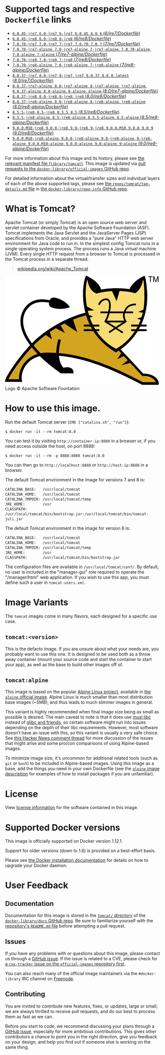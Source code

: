 # Supported tags and respective `Dockerfile` links

-	[`6.0.45-jre7`, `6.0-jre7`, `6-jre7`, `6.0.45`, `6.0`, `6` (*6/jre7/Dockerfile*)](https://github.com/docker-library/tomcat/blob/989f50ed5db788921a4954109b90362e2209295e/6/jre7/Dockerfile)
-	[`6.0.45-jre8`, `6.0-jre8`, `6-jre8` (*6/jre8/Dockerfile*)](https://github.com/docker-library/tomcat/blob/989f50ed5db788921a4954109b90362e2209295e/6/jre8/Dockerfile)
-	[`7.0.70-jre7`, `7.0-jre7`, `7-jre7`, `7.0.70`, `7.0`, `7` (*7/jre7/Dockerfile*)](https://github.com/docker-library/tomcat/blob/989f50ed5db788921a4954109b90362e2209295e/7/jre7/Dockerfile)
-	[`7.0.70-jre7-alpine`, `7.0-jre7-alpine`, `7-jre7-alpine`, `7.0.70-alpine`, `7.0-alpine`, `7-alpine` (*7/jre7-alpine/Dockerfile*)](https://github.com/docker-library/tomcat/blob/989f50ed5db788921a4954109b90362e2209295e/7/jre7-alpine/Dockerfile)
-	[`7.0.70-jre8`, `7.0-jre8`, `7-jre8` (*7/jre8/Dockerfile*)](https://github.com/docker-library/tomcat/blob/989f50ed5db788921a4954109b90362e2209295e/7/jre8/Dockerfile)
-	[`7.0.70-jre8-alpine`, `7.0-jre8-alpine`, `7-jre8-alpine` (*7/jre8-alpine/Dockerfile*)](https://github.com/docker-library/tomcat/blob/989f50ed5db788921a4954109b90362e2209295e/7/jre8-alpine/Dockerfile)
-	[`8.0.37-jre7`, `8.0-jre7`, `8-jre7`, `jre7`, `8.0.37`, `8.0`, `8`, `latest` (*8.0/jre7/Dockerfile*)](https://github.com/docker-library/tomcat/blob/6b46a2812e6a8ad528a8004fa16ea66cc48b1420/8.0/jre7/Dockerfile)
-	[`8.0.37-jre7-alpine`, `8.0-jre7-alpine`, `8-jre7-alpine`, `jre7-alpine`, `8.0.37-alpine`, `8.0-alpine`, `8-alpine`, `alpine` (*8.0/jre7-alpine/Dockerfile*)](https://github.com/docker-library/tomcat/blob/6b46a2812e6a8ad528a8004fa16ea66cc48b1420/8.0/jre7-alpine/Dockerfile)
-	[`8.0.37-jre8`, `8.0-jre8`, `8-jre8`, `jre8` (*8.0/jre8/Dockerfile*)](https://github.com/docker-library/tomcat/blob/6b46a2812e6a8ad528a8004fa16ea66cc48b1420/8.0/jre8/Dockerfile)
-	[`8.0.37-jre8-alpine`, `8.0-jre8-alpine`, `8-jre8-alpine`, `jre8-alpine` (*8.0/jre8-alpine/Dockerfile*)](https://github.com/docker-library/tomcat/blob/6b46a2812e6a8ad528a8004fa16ea66cc48b1420/8.0/jre8-alpine/Dockerfile)
-	[`8.5.5-jre8`, `8.5-jre8`, `8.5.5`, `8.5` (*8.5/jre8/Dockerfile*)](https://github.com/docker-library/tomcat/blob/6b46a2812e6a8ad528a8004fa16ea66cc48b1420/8.5/jre8/Dockerfile)
-	[`8.5.5-jre8-alpine`, `8.5-jre8-alpine`, `8.5.5-alpine`, `8.5-alpine` (*8.5/jre8-alpine/Dockerfile*)](https://github.com/docker-library/tomcat/blob/6b46a2812e6a8ad528a8004fa16ea66cc48b1420/8.5/jre8-alpine/Dockerfile)
-	[`9.0.0.M10-jre8`, `9.0.0-jre8`, `9.0-jre8`, `9-jre8`, `9.0.0.M10`, `9.0.0`, `9.0`, `9` (*9.0/jre8/Dockerfile*)](https://github.com/docker-library/tomcat/blob/6b46a2812e6a8ad528a8004fa16ea66cc48b1420/9.0/jre8/Dockerfile)
-	[`9.0.0.M10-jre8-alpine`, `9.0.0-jre8-alpine`, `9.0-jre8-alpine`, `9-jre8-alpine`, `9.0.0.M10-alpine`, `9.0.0-alpine`, `9.0-alpine`, `9-alpine` (*9.0/jre8-alpine/Dockerfile*)](https://github.com/docker-library/tomcat/blob/6b46a2812e6a8ad528a8004fa16ea66cc48b1420/9.0/jre8-alpine/Dockerfile)

For more information about this image and its history, please see [the relevant manifest file (`library/tomcat`)](https://github.com/docker-library/official-images/blob/master/library/tomcat). This image is updated via [pull requests to the `docker-library/official-images` GitHub repo](https://github.com/docker-library/official-images/pulls?q=label%3Alibrary%2Ftomcat).

For detailed information about the virtual/transfer sizes and individual layers of each of the above supported tags, please see [the `repos/tomcat/tag-details.md` file](https://github.com/docker-library/repo-info/blob/master/repos/tomcat/tag-details.md) in [the `docker-library/repo-info` GitHub repo](https://github.com/docker-library/repo-info).

# What is Tomcat?

Apache Tomcat (or simply Tomcat) is an open source web server and servlet container developed by the Apache Software Foundation (ASF). Tomcat implements the Java Servlet and the JavaServer Pages (JSP) specifications from Oracle, and provides a "pure Java" HTTP web server environment for Java code to run in. In the simplest config Tomcat runs in a single operating system process. The process runs a Java virtual machine (JVM). Every single HTTP request from a browser to Tomcat is processed in the Tomcat process in a separate thread.

> [wikipedia.org/wiki/Apache_Tomcat](https://en.wikipedia.org/wiki/Apache_Tomcat)

![logo](https://raw.githubusercontent.com/docker-library/docs/8e31eb93a02d504d0cfe1da435aa31b377fc627d/tomcat/logo.png)Logo &copy; Apache Software Fountation

# How to use this image.

Run the default Tomcat server (`CMD ["catalina.sh", "run"]`):

```console
$ docker run -it --rm tomcat:8.0
```

You can test it by visiting `http://container-ip:8080` in a browser or, if you need access outside the host, on port 8888:

```console
$ docker run -it --rm -p 8888:8080 tomcat:8.0
```

You can then go to `http://localhost:8888` or `http://host-ip:8888` in a browser.

The default Tomcat environment in the image for versions 7 and 8 is:

	CATALINA_BASE:   /usr/local/tomcat
	CATALINA_HOME:   /usr/local/tomcat
	CATALINA_TMPDIR: /usr/local/tomcat/temp
	JRE_HOME:        /usr
	CLASSPATH:       /usr/local/tomcat/bin/bootstrap.jar:/usr/local/tomcat/bin/tomcat-juli.jar

The default Tomcat environment in the image for version 6 is:

	CATALINA_BASE:   /usr/local/tomcat
	CATALINA_HOME:   /usr/local/tomcat
	CATALINA_TMPDIR: /usr/local/tomcat/temp
	JRE_HOME:        /usr
	CLASSPATH:       /usr/local/tomcat/bin/bootstrap.jar

The configuration files are available in `/usr/local/tomcat/conf/`. By default, no user is included in the "manager-gui" role required to operate the "/manager/html" web application. If you wish to use this app, you must define such a user in `tomcat-users.xml`.

# Image Variants

The `tomcat` images come in many flavors, each designed for a specific use case.

## `tomcat:<version>`

This is the defacto image. If you are unsure about what your needs are, you probably want to use this one. It is designed to be used both as a throw away container (mount your source code and start the container to start your app), as well as the base to build other images off of.

## `tomcat:alpine`

This image is based on the popular [Alpine Linux project](http://alpinelinux.org), available in [the `alpine` official image](https://hub.docker.com/_/alpine). Alpine Linux is much smaller than most distribution base images (~5MB), and thus leads to much slimmer images in general.

This variant is highly recommended when final image size being as small as possible is desired. The main caveat to note is that it does use [musl libc](http://www.musl-libc.org) instead of [glibc and friends](http://www.etalabs.net/compare_libcs.html), so certain software might run into issues depending on the depth of their libc requirements. However, most software doesn't have an issue with this, so this variant is usually a very safe choice. See [this Hacker News comment thread](https://news.ycombinator.com/item?id=10782897) for more discussion of the issues that might arise and some pro/con comparisons of using Alpine-based images.

To minimize image size, it's uncommon for additional related tools (such as `git` or `bash`) to be included in Alpine-based images. Using this image as a base, add the things you need in your own Dockerfile (see the [`alpine` image description](https://hub.docker.com/_/alpine/) for examples of how to install packages if you are unfamiliar).

# License

View [license information](https://www.apache.org/licenses/LICENSE-2.0) for the software contained in this image.

# Supported Docker versions

This image is officially supported on Docker version 1.12.1.

Support for older versions (down to 1.6) is provided on a best-effort basis.

Please see [the Docker installation documentation](https://docs.docker.com/installation/) for details on how to upgrade your Docker daemon.

# User Feedback

## Documentation

Documentation for this image is stored in the [`tomcat/` directory](https://github.com/docker-library/docs/tree/master/tomcat) of the [`docker-library/docs` GitHub repo](https://github.com/docker-library/docs). Be sure to familiarize yourself with the [repository's `README.md` file](https://github.com/docker-library/docs/blob/master/README.md) before attempting a pull request.

## Issues

If you have any problems with or questions about this image, please contact us through a [GitHub issue](https://github.com/docker-library/tomcat/issues). If the issue is related to a CVE, please check for [a `cve-tracker` issue on the `official-images` repository first](https://github.com/docker-library/official-images/issues?q=label%3Acve-tracker).

You can also reach many of the official image maintainers via the `#docker-library` IRC channel on [Freenode](https://freenode.net).

## Contributing

You are invited to contribute new features, fixes, or updates, large or small; we are always thrilled to receive pull requests, and do our best to process them as fast as we can.

Before you start to code, we recommend discussing your plans through a [GitHub issue](https://github.com/docker-library/tomcat/issues), especially for more ambitious contributions. This gives other contributors a chance to point you in the right direction, give you feedback on your design, and help you find out if someone else is working on the same thing.
